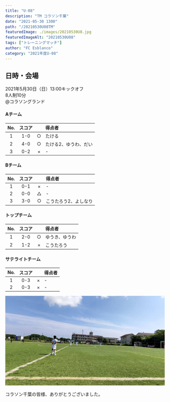 ```yaml
---
title: "U-08"
description: "TM コラソン千葉"
date: "2021-05-30 1300"
path: "/20210530U08TM"
featuredImage: ./images/20210530U8.jpg
featuredImageAlt: "20210530U08"
tags: ["トレーニングマッチ"]
author: "FC Esblanco"
category: "2021年度U-08"
---
```


## 日時・会場

2021年5月30日（日）13:00キックオフ  
8人制10分  
@コラソングランド

#### Aチーム

| No.| スコア |   | 得点者  |
|:--:|:------:|:-:|:--------|
| 1  | 1-0       | ○ |たける  |
| 2  | 4-0       | ○|たける2、ゆうわ、だい|
| 3  | 0-2       | ×  |-               |

#### Bチーム

| No.| スコア |   | 得点者  |
|:--:|:------:|:-:|:--------|
| 1  | 0-1       | ×|- |
| 2  | 0-0       | △|- |
| 3  | 3-0       | ○ |こうたろう2、よしなり|

#### トップチーム

| No.| スコア |   | 得点者  |
|:--:|:------:|:-:|:--------|
| 1  | 2-0    | ○ |ゆうき、ゆうわ  |
| 2  | 1-2    | × |こうたろう|

#### サテライトチーム

| No.| スコア |   | 得点者  |
|:--:|:------:|:-:|:--------|
| 1  | 0-3    | × |-  |
| 2  | 0-3    | × |-  |

![20210530U08](./images/20210530U8b.jpg "コラソン千葉")

<script src="https://adm.shinobi.jp/s/f9835040bccb6582c56df68b8f5ecca7"></script>


コラソン千葉の皆様、ありがとうございました。
